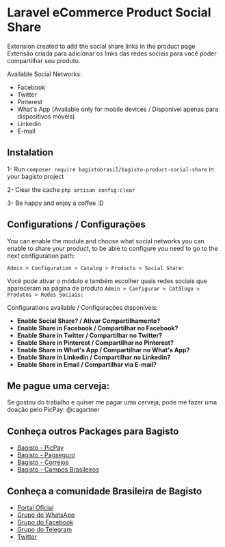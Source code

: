 # Laravel eCommerce Product Social Share

Extension created to add the social share links in the product page
Extensão criada para adicionar os links das redes sociais para você poder compartilhar seu produto.

Available Social Networks: 
* Facebook
* Twitter
* Pinterest
* What's App (Available only for mobile devices / Disponível apenas para dispositivos móveis)
* Linkedin
* E-mail

## Instalation

1- Run `composer require bagistobrasil/bagisto-product-social-share` in your bagisto project

2- Clear the cache `php artisan config:clear`

3- Be happy and enjoy a coffee :D

## Configurations / Configurações

You can enable the module and choose what social networks you can enable to share your product, to be able to configure you need to go to the next configuration path:

`Admin > Configuration > Catalog > Products > Social Share:`

Você pode ativar o módulo e também escolher quais redes sociais que apareceram na página de produto
`Admin > Configurar > Catálogo > Produtos > Redes Sociais:` 

Configurations available / Configurações disponíveis:

* **Enable Social Share? / Ativar Compartilhamento?**
* **Enable Share in Facebook / Compartilhar no Facebook?**
* **Enable Share in Twitter / Compartilhar no Twitter?**
* **Enable Share in Pinterest / Compartilhar no Pinterest?**
* **Enable Share in What's App / Compartilhar no What's App?**
* **Enable Share in Linkedin / Compartilhar no Linkedin?**
* **Enable Share in Email / Compartilhar via E-mail?**

## Me pague uma cerveja:

Se gostou do trabalho e quiser me pagar uma cerveja, pode me fazer uma doação pelo PicPay: @cagartner

## Conheça outros Packages para Bagisto

* [Bagisto - PicPay](https://github.com/cagartner/bagisto-picpay)
* [Bagisto - Pagseguro](https://github.com/cagartner/bagisto-pagseguro)
* [Bagisto - Correios](https://github.com/cagartner/bagisto-correios)
* [Bagisto - Campos Brasileiros](https://github.com/cagartner/bagisto-brazilcustomer)

## Conheça a comunidade Brasileira de Bagisto
- [Portal Oficial](https://bagisto.com.br)
- [Grupo do WhatsApp](https://chat.whatsapp.com/HpMKEoxf5neIfnpUlHGmaO)
- [Grupo do Facebook](https://www.facebook.com/groups/2552301808420521)
- [Grupo do Telegram](https://t.me/bagistobrasil)
- [Twitter](http://twitter.com/bagistobr)
 
